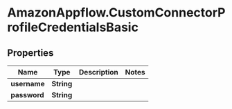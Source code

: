# AmazonAppflow.CustomConnectorProfileCredentialsBasic

## Properties

Name | Type | Description | Notes
------------ | ------------- | ------------- | -------------
**username** | **String** |  | 
**password** | **String** |  | 


